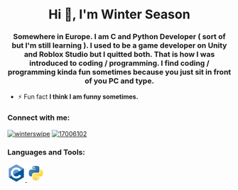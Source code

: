 <h1 align="center">Hi 👋, I'm Winter Season</h1>
<h3 align="center">Somewhere in Europe. I am C and Python Developer ( sort of but I'm still learning ). I used to be a game developer on Unity and Roblox Studio but I quitted both. That is how I was introduced to coding / programming. I find coding / programming kinda fun sometimes because you just sit in front of you PC and type.</h3>

- ⚡ Fun fact **I think I am funny sometimes.**

<h3 align="left">Connect with me:</h3>
<p align="left">
<a href="https://twitter.com/winterswipe" target="blank"><img align="center" src="https://raw.githubusercontent.com/rahuldkjain/github-profile-readme-generator/master/src/images/icons/Social/twitter.svg" alt="winterswipe" height="30" width="40" /></a>
<a href="https://stackoverflow.com/users/17006102" target="blank"><img align="center" src="https://raw.githubusercontent.com/rahuldkjain/github-profile-readme-generator/master/src/images/icons/Social/stack-overflow.svg" alt="17006102" height="30" width="40" /></a>
</p>

<h3 align="left">Languages and Tools:</h3>
<p align="left"> <a href="https://www.cprogramming.com/" target="_blank"> <img src="https://raw.githubusercontent.com/devicons/devicon/master/icons/c/c-original.svg" alt="c" width="40" height="40"/> </a> <a href="https://www.python.org" target="_blank"> <img src="https://raw.githubusercontent.com/devicons/devicon/master/icons/python/python-original.svg" alt="python" width="40" height="40"/> </a> </p>

